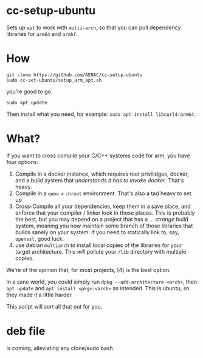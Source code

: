 # cc-setup-ubuntu

Sets up `apt` to work with `multi-arch`, so that you can pull dependency libraries for `arm64` and `armhf`. 

# How

```
git clone https://github.com/AENAC/cc-setup-ubuntu
sudo cc-set-ubuntu/setup_arm_apt.sh
```

you're good to go.

```
sudo apt update
```

Then install what you need, for example: `sudo apt install libcurl4:arm64`. 

# What?

If you want to cross compile your C/C++ systems code for arm, you have four options:

1. Compile in a docker instance, which requires root privilidges, docker, and a build system that *understands it has to invoke docker*. That's heavy.
2. Compile in a `qemu` + `chroot` environment. That's also a tad heavy to set up
3. Cross-Compile all your dependencies, keep them in a save place, and enforce that your compiler / linker look in those places. This is probably the best, but you may depend on a project that has a ... *strange* build system, meaning you now maintain some branch of those libraries that builds sanely on your system.  if you need to statically link to, say, `openssl`, good luck.
4. use debian `multiarch` to install local copies of the libraries for your target architecture. This *will* pollute your `/lib` directory with multiple copies.

We're of the opinion that, for most projects, (4) is the best option. 

In a sane world, you could simply run `dpkg --add-architecture <arch>`, then `apt update` and `apt install <pkg>:<arch>` as intended. This is ubuntu, so they made it a little harder.

This script will sort all that out for you.

# deb file

Is coming, alleviating any clone/sudo bash

